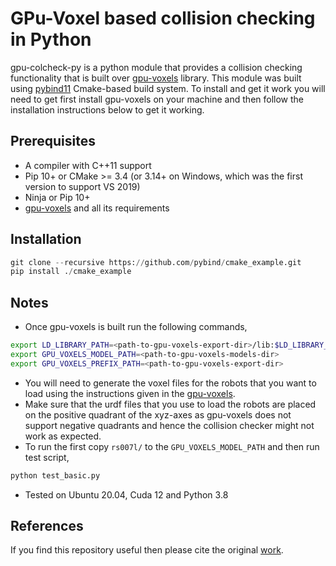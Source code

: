 # GPu-Voxel based collision checking in Python

gpu-colcheck-py is a python module that provides a collision checking functionality that is built over [gpu-voxels](https://www.gpu-voxels.org/) library. This module was built using [pybind11](https://github.com/pybind/pybind11) Cmake-based build system. To install and get it work you will need to get first install gpu-voxels on your machine and then follow the installation instructions below to get it working. 

## Prerequisites

* A compiler with C++11 support
* Pip 10+ or CMake >= 3.4 (or 3.14+ on Windows, which was the first version to support VS 2019)
* Ninja or Pip 10+
* [gpu-voxels](https://github.com/fzi-forschungszentrum-informatik/gpu-voxels) and all its requirements


## Installation

```python
git clone --recursive https://github.com/pybind/cmake_example.git
pip install ./cmake_example
```

## Notes

* Once gpu-voxels is built run the following commands,

```sh
export LD_LIBRARY_PATH=<path-to-gpu-voxels-export-dir>/lib:$LD_LIBRARY_PATH
export GPU_VOXELS_MODEL_PATH=<path-to-gpu-voxels-models-dir>
export GPU_VOXELS_PREFIX_PATH=<path-to-gpu-voxels-export-dir>

```

* You will need to generate the voxel files for the robots that you want to load using the instructions given in the [gpu-voxels](https://github.com/fzi-forschungszentrum-informatik/gpu-voxels). 
* Make sure that the urdf files that you use to load the robots are placed on the positive quadrant of the xyz-axes as gpu-voxels does not support negative quadrants and hence the collision checker might not work as expected. 
* To run the first copy `rs007l/` to the `GPU_VOXELS_MODEL_PATH` and then run test script,
```python
python test_basic.py
```
* Tested on Ubuntu 20.04, Cuda 12 and Python 3.8
 
## References

If you find this repository useful then please cite the original [work](https://github.com/fzi-forschungszentrum-informatik/gpu-voxels).
